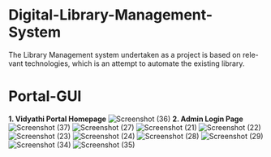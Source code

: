 # Digital-Library-Management-System
The Library Management system undertaken as a project is based on rele- vant technologies, which is an attempt to automate the existing library.
# Portal-GUI
**1. Vidyathi Portal Homepage**
![Screenshot (36)](https://user-images.githubusercontent.com/89139455/222629623-68cba7a5-9faf-4877-9429-5444377bb805.png)
**2. Admin Login Page**
![Screenshot (37)](https://user-images.githubusercontent.com/89139455/222629659-37ae767c-1da6-4694-83ca-5165aa8e31d2.png)
![Screenshot (27)](https://user-images.githubusercontent.com/89139455/222629670-6784f414-7848-4cfb-975e-7b02fee29dd7.png)
![Screenshot (21)](https://user-images.githubusercontent.com/89139455/222629726-8d874165-56e5-438e-8f0c-9c727a91ab36.png)
![Screenshot (22)](https://user-images.githubusercontent.com/89139455/222629766-726e3eb4-701d-4360-8773-74932d468f35.png)
![Screenshot (23)](https://user-images.githubusercontent.com/89139455/222629783-df2061e4-016b-4033-97de-c2e86ffba5a5.png)
![Screenshot (24)](https://user-images.githubusercontent.com/89139455/222629789-1b647899-4507-4c88-a3bf-b44555b5f830.png)
![Screenshot (28)](https://user-images.githubusercontent.com/89139455/222629849-a3c5684e-efc9-47cf-a162-0d99608e8572.png)
![Screenshot (29)](https://user-images.githubusercontent.com/89139455/222629856-d5af2cb6-f0ba-4db0-90c9-7c9f58cf0216.png)
![Screenshot (34)](https://user-images.githubusercontent.com/89139455/222629925-909a3517-ebc0-4a20-9be3-246622374b7c.png)
![Screenshot (35)](https://user-images.githubusercontent.com/89139455/222629934-19d8e47c-f50b-4a56-b2ef-035ec04c60c9.png)
